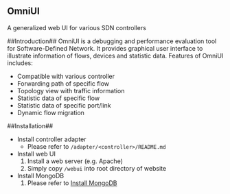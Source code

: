 OmniUI
------
A generalized web UI for various SDN controllers

##Introduction##
OmniUI is a debugging and performance evaluation tool for Software-Defined Network. It provides graphical user interface to illustrate information of flows, devices and statistic data. Features of OmniUI includes:

- Compatible with various controller
- Forwarding path of specific flow
- Topology view with traffic information
- Statistic data of specific flow
- Statistic data of specific port/link
- Dynamic flow migration

##Installation##
- Install controller adapter
    * Please refer to `/adapter/<controller>/README.md`
- Install web UI
    1. Install a web server (e.g. Apache)
    2. Simply copy `/webui` into root directory of website
- Install MongoDB 
	1. Please refer to [Install MongoDB](http://docs.mongodb.org/manual/installation/)
